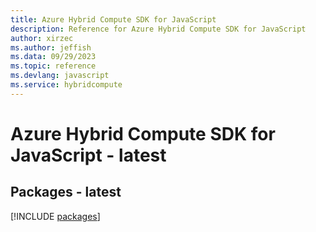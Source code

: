 ```yaml
---
title: Azure Hybrid Compute SDK for JavaScript
description: Reference for Azure Hybrid Compute SDK for JavaScript
author: xirzec
ms.author: jeffish
ms.data: 09/29/2023
ms.topic: reference
ms.devlang: javascript
ms.service: hybridcompute
---
```

# Azure Hybrid Compute SDK for JavaScript - latest
## Packages - latest
[!INCLUDE [packages](hybrid-compute-index.md)]